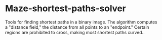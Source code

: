 # Maze-shortest-paths-solver
Tools for finding shortest paths in a binary image. The algorithm computes a "distance field," the distance from all points to an "endpoint." Certain regions are prohibited to cross, making most shortest paths curved..
